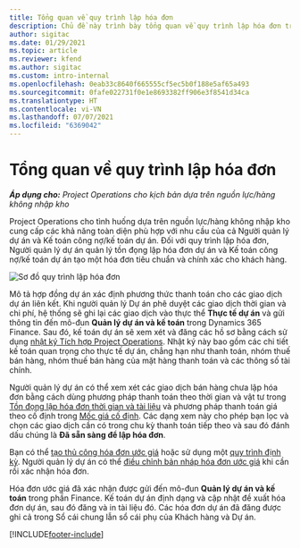 ```yaml
---
title: Tổng quan về quy trình lập hóa đơn
description: Chủ đề này trình bày tổng quan về quy trình lập hóa đơn trong Project Operations cho các cho tình huống dựa trên nguồn lực/hàng không nhập kho.
author: sigitac
ms.date: 01/29/2021
ms.topic: article
ms.reviewer: kfend
ms.author: sigitac
ms.custom: intro-internal
ms.openlocfilehash: 0eab33c8640f665555cf5ec5b0f188e5af65a493
ms.sourcegitcommit: 0fafe022731f0e1e8693382ff906e3f8541d34ca
ms.translationtype: HT
ms.contentlocale: vi-VN
ms.lasthandoff: 07/07/2021
ms.locfileid: "6369042"
---
```

# <a name="invoicing-process-overview"></a>Tổng quan về quy trình lập hóa đơn

_**Áp dụng cho:** Project Operations cho kịch bản dựa trên nguồn lực/hàng không nhập kho_

Project Operations cho tình huống dựa trên nguồn lực/hàng không nhập kho cung cấp các khả năng toàn diện phù hợp với nhu cầu của cả Người quản lý dự án và Kế toán công nợ/kế toán dự án. Đối với quy trình lập hóa đơn, Người quản lý dự án quản lý tồn đọng lập hóa đơn dự án và Kế toán công nợ/kế toán dự án tạo một hóa đơn tiêu chuẩn và chính xác cho khách hàng.

![Sơ đồ quy trình lập hóa đơn](./media/invoicing-flow.png)

Mô tả hợp đồng dự án xác định phương thức thanh toán cho các giao dịch dự án liên kết. Khi người quản lý Dự án phê duyệt các giao dịch thời gian và chi phí, hệ thống sẽ ghi lại các giao dịch vào thực thể **Thực tế dự án** và gửi thông tin đến mô-đun **Quản lý dự án và kế toán** trong Dynamics 365 Finance. Sau đó, kế toán dự án sẽ xem xét và đăng các hồ sơ bằng cách sử dụng [nhật ký Tích hợp Project Operations](../project-accounting/project-operations-integration-journal.md). Nhật ký này bao gồm các chi tiết kế toán quan trọng cho thực tế dự án, chẳng hạn như thanh toán, nhóm thuế bán hàng, nhóm thuế bán hàng của mặt hàng thanh toán và các thông số tài chính.

Người quản lý dự án có thể xem xét các giao dịch bán hàng chưa lập hóa đơn bằng cách dùng phương pháp thanh toán theo thời gian và vật tư trong [Tồn đọng lập hóa đơn thời gian và tài liệu](../proforma-invoicing/manage-billing-backlog.md#time-and-material-billing-backlog) và phương pháp thanh toán giá theo cố định trong [Mốc giá cố định](../proforma-invoicing/manage-billing-backlog.md#fixed-price-milestones). Các dạng xem này cho phép bạn lọc và chọn các giao dịch cần có trong chu kỳ thanh toán tiếp theo và sau đó đánh dấu chúng là **Đã sẵn sàng để lập hóa đơn**.

Bạn có thể [tạo thủ công hóa đơn ước giá](../proforma-invoicing/create-manual-proforma-invoice.md) hoặc sử dụng một [quy trình định kỳ](../proforma-invoicing/configure-automated-invoice-creation.md). Người quản lý dự án có thể [điều chỉnh bản nháp hóa đơn ước giá](../proforma-invoicing/manage-proforma-invoice.md) khi cần rồi xác nhận hóa đơn.

Hóa đơn ước giá đã xác nhận được gửi đến mô-đun **Quản lý dự án và kế toán** trong phần Finance. Kế toán dự án định dạng và cập nhật đề xuất hóa đơn dự án, sau đó đăng và in tài liệu đó. Các hóa đơn dự án đã đăng được ghi cả trong Sổ cái chung lẫn sổ cái phụ của Khách hàng và Dự án.


[!INCLUDE[footer-include](../includes/footer-banner.md)]